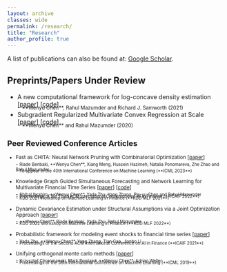```yaml
---
layout: archive
classes: wide
permalink: /research/
title: "Research"
author_profile: true
---
```


A list of publications can also be found at: [Google Scholar](https://scholar.google.com/citations?hl=en&user=rgSZ0zYAAAAJ).

## Preprints/Papers Under Review
- A new computational framework for log-concave density estimation \[[paper](https://arxiv.org/pdf/2105.11387.pdf)\] \[[code](https://github.com/wenyuC94/LogConcComp)\] 
    <div style="margin-bottom: -10px;"></div>
    - <small> **Wenyu Chen**, Rahul Mazumder and Richard J. Samworth (2021) </small>
- Subgradient Regularized Multivariate Convex Regression at Scale \[[paper](https://arxiv.org/pdf/2005.11588.pdf)\] \[[code](https://github.com/wenyuC94/ConvexRegression)\] 
    <div style="margin-bottom: -10px;"></div>
    - <small> **Wenyu Chen** and Rahul Mazumder (2020)


## Peer Reviewed Conference Articles
<!-- - COMET: Learning Cardinality Constrained Mixture of Experts with Trees and Local Search \[paper\]
    <div style="margin-bottom: -10px;"></div>
    - <small>  Shibal Ibrahim, **Wenyu Chen**, Hussein Hazimeh, Natalia Ponomareva, Zhe Zhao and Rahul Mazumder  </small>
    <div style="margin-bottom: -10px;"></div>
    - <small> To appear in the 29th ACM SIGKDD Conference on Knowledge Discovery and Data Mining (**KDD 2023**)  </small> -->

- Fast as CHITA: Neural Network Pruning with Combinatorial Optimization \[[paper](https://arxiv.org/pdf/2302.14623.pdf)\] 
    <div style="margin-bottom: -10px;"></div>
    - <small>  Riade Benbaki, **Wenyu Chen**, Xiang Meng, Hussein Hazimeh, Natalia Ponomareva, Zhe Zhao and Rahul Mazumder </small>
    <div style="margin-bottom: -10px;"></div>
    - <small> To appear in the 40th International Conference on Machine Learning (**ICML 2023**)  </small>

- Knowledge Graph Guided Simultaneous Forecasting and Network Learning for Multivariate Financial Time Series \[[paper](https://dl.acm.org/doi/10.1145/3533271.3561702)\] \[[code](https://github.com/ShibalIbrahim/GREGNETS)\]
    <div style="margin-bottom: -10px;"></div>
    - <small> Shibal Ibrahim, **Wenyu Chen**, Yada Zhu, Yang Zhang, Pin-yu Chen and Rahul Mazumder </small>
    <div style="margin-bottom: -10px;"></div>
    - <small> Proceedings of the Third ACM International Conference on AI in Finance (**ICAIF 2022**) </small>
    <div style="margin-bottom: -10px;"></div>
    - <small> KDD 2021 Workshop on Machine Learning in Finance (**KDD MLF 2021**)  </small>

- Dynamic Covariance Estimation under Structural Assumptions via a Joint Optimization Approach \[[paper](/assets/files/Dynamic_Covariance_Estimation.pdf)\]
    <div style="margin-bottom: -10px;"></div>
    - <small> **Wenyu Chen**, Riade Benbaki, Yada Zhu, Rahul Mazumder </small>
    <div style="margin-bottom: -10px;"></div>
    - <small> KDD 2022 Workshop on Machine Learning in Finance (**KDD MLF 2022**) </small>

- Probabilistic framework for modeling event shocks to financial time series \[[paper](https://dl.acm.org/doi/pdf/10.1145/3490354.3494407)\]
    <div style="margin-bottom: -10px;"></div>
    - <small> Yada Zhu, **Wenyu Chen**, Yang Zhang, Tian Gao, Jianbo Li </small>
    <div style="margin-bottom: -10px;"></div>
    - <small> Proceedings of the Second ACM International Conference on AI in Finance (**ICAIF 2021**) </small>

- Unifying orthogonal monte carlo methods \[[paper](http://proceedings.mlr.press/v97/choromanski19a/choromanski19a.pdf)\]
    <div style="margin-bottom: -10px;"></div>
    - <small> Krzysztof Choromanski, Mark Rowland, **Wenyu Chen**, Adrian Weller </small>
    <div style="margin-bottom: -10px;"></div>
    - <small> Proceedings of the 36th International Conference on Machine Learning (**ICML 2019**) </small>

<!-- ## Talks
 - INFORM 2021,
 - JSM 2021,
 - SIAM 2021,
 - INFORMS 2020,
 - INFORMS 2019, -->